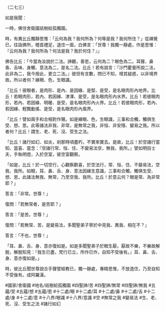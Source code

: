 （二七三）

如是我聞：

一時，佛住舍衛國祇樹給孤獨園。

時，有異比丘獨靜思惟：「云何為我？我何所為？何等是我？我何所住？」從禪覺已，往詣佛所，稽首禮足，退住一面，白佛言：「世尊！我獨一靜處，作是思惟：『云何為我？我何所為？何法是我？我於何住？』」

佛告比丘：「今當為汝說於二法。諦聽，善思，云何為二？眼色為二。耳聲、鼻香、舌味、身觸、意法為二，是名二法。比丘！若有說言：『沙門瞿曇所說二法，此非為二，我今捨此，更立二法。』彼但有言數，問已不知，增其疑惑，以非境界故。所以者何？緣眼、色，生眼識。

「比丘！彼眼者，是肉形、是內、是因緣、是堅、是受，是名眼肉形內地界。比丘！若眼肉形，若內、若因緣、津澤、是受，是名眼肉形內水界。比丘！若彼眼肉形，若內、若因緣、明暖、是受，是名眼肉形內火界。比丘！若彼眼肉形，若內、若因緣、輕飄動搖、是受，是名眼肉形內風界。

「比丘！譬如兩手和合相對作聲。如是緣眼、色，生眼識，三事和合觸，觸俱生受、想、思。此等諸法非我、非常，是無常之我，非恒、非安隱、變易之我。所以者何？比丘！謂生、老、死、沒、受生之法。

「比丘！諸行如幻、如炎，剎那時頃盡朽，不實來實去。是故，比丘！於空諸行當知、當喜、當念：『空諸行常、恒、住、不變易法空，無我、我所。』譬如明目士夫，手執明燈，入於空室，彼空室觀察。

「如是，比丘！於一切空行，心觀察歡喜，於空法行，常、恒、住、不變易法，空我、我所。如眼，耳、鼻、舌、身、意法因緣生意識，三事和合觸，觸俱生受、想、思，此諸法無我、無常，乃至空我、我所。比丘！於意云何？眼是常、為非常耶？」

答言：「非常。世尊！」

復問：「若無常者，是苦耶？」

答言：「是苦。世尊！」

復問：「若無常、苦，是變易法，多聞聖弟子寧於中見我、異我、相在不？」

答言：「不也，世尊！」

「耳、鼻、舌、身、意亦復如是。如是多聞聖弟子於眼生厭，厭故不樂，不樂故解脫，解脫知見：『我生已盡，梵行已立，所作已作，自知不受後有。』耳、鼻、舌、身、意亦復如是。」

時，彼比丘聞世尊說合手聲譬經教已，獨一靜處，專精思惟，不放逸住，乃至自知不受後有。成阿羅漢。

#國家/舍衛國
#地名/祇樹給孤獨園
#四聖諦/苦
#四聖諦/無常
#四聖諦/無我
#五蘊/受
#五蘊/想
#五蘊/思
#十二處/眼
#十二處/耳
#十二處/鼻
#十二處/舌
#十二處/身
#十二處/意
#十八界/眼識
#十八界/意識
#空
#無常之我
#變易法
#生、老、死、沒、受生之法
#諸行如幻
